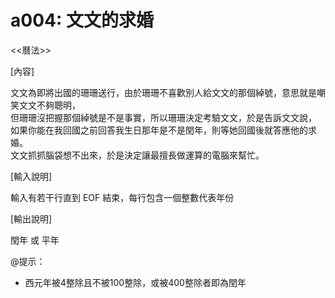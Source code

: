 # a004: 文文的求婚  
<<曆法>>  
  
[內容]  
  
文文為即將出國的珊珊送行，由於珊珊不喜歡別人給文文的那個綽號，意思就是嘲笑文文不夠聰明，  
但珊珊沒把握那個綽號是不是事實，所以珊珊決定考驗文文，於是告訴文文說，  
如果你能在我回國之前回答我生日那年是不是閏年，則等她回國後就答應他的求婚。  
文文抓抓腦袋想不出來，於是決定讓最擅長做運算的電腦來幫忙。  
  
[輸入說明]  
  
輸入有若干行直到 EOF 結束，每行包含一個整數代表年份  
  
[輸出說明]  
  
閏年 或 平年  
  
@提示：  
  
* 西元年被4整除且不被100整除，或被400整除者即為閏年  
  
